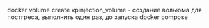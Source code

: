 docker volume create xpinjection_volume - создание вольюма для постгреса, выполнить один раз, до запуска docker compose